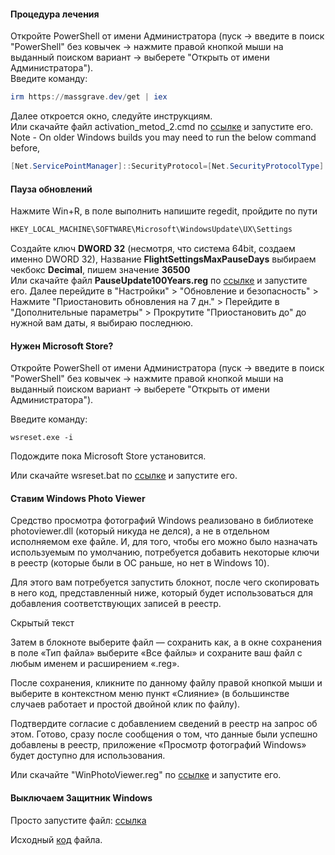 
#### Процедура лечения
Откройте PowerShell от имени Администратора (пуск -> введите в поиск "PowerShell" без ковычек -> нажмите правой кнопкой мыши на выданный поиском вариант -> выберете "Открыть от имени Администратора").  
Введите команду:
```powershell
irm https://massgrave.dev/get | iex
```
Далее откроется окно, следуйте инструкциям.  
Или скачайте файл activation_metod_2.cmd по [ссылке](https://t.me/sommov95/3) и запустите его.
Note - On older Windows builds you may need to run the below command before,  
```powershell
[Net.ServicePointManager]::SecurityProtocol=[Net.SecurityProtocolType]::Tls12
```
#### Пауза обновлений
Нажмите Win+R, в поле выполнить напишите regedit, пройдите по пути
```powershell
HKEY_LOCAL_MACHINE\SOFTWARE\Microsoft\WindowsUpdate\UX\Settings
```
Создайте ключ **DWORD 32** (несмотря, что система 64bit, создаем именно DWORD 32), Название **FlightSettingsMaxPauseDays** выбираем чекбокс **Decimal**, пишем значение **36500**   
Или скачайте файл **PauseUpdate100Years.reg** по [ссылке](https://t.me/sommov95/17) и запустите его.
Далее перейдите в "Настройки" > "Обновление и безопасность" > Нажмите "Приостановить обновления на 7 дн." > Перейдите в "Дополнительные параметры" > Прокрутите "Приостановить до" до нужной вам даты, я выбираю последнюю.
#### Нужен Microsoft Store?

Откройте PowerShell от имени Администратора (пуск -> введите в поиск "PowerShell" без ковычек -> нажмите правой кнопкой мыши на выданный поиском вариант -> выберете "Открыть от имени Администратора").  
  
Введите команду:

```shell
wsreset.exe -i
```

Подождите пока Microsoft Store установится.  
  
Или скачайте wsreset.bat по [ссылке](https://t.me/sommov95/5) и запустите его.
#### Ставим Windows Photo Viewer

Средство просмотра фотографий Windows реализовано в библиотеке photoviewer.dll (который никуда не делся), а не в отдельном исполняемом exe файле. И, для того, чтобы его можно было назначать используемым по умолчанию, потребуется добавить некоторые ключи в реестр (которые были в ОС раньше, но нет в Windows 10).  
  
Для этого вам потребуется запустить блокнот, после чего скопировать в него код, представленный ниже, который будет использоваться для добавления соответствующих записей в реестр.

Скрытый текст

Затем в блокноте выберите файл — сохранить как, а в окне сохранения в поле «Тип файла» выберите «Все файлы» и сохраните ваш файл с любым именем и расширением «.reg».  
  
После сохранения, кликните по данному файлу правой кнопкой мыши и выберите в контекстном меню пункт «Слияние» (в большинстве случаев работает и простой двойной клик по файлу).  
  
Подтвердите согласие с добавлением сведений в реестр на запрос об этом. Готово, сразу после сообщения о том, что данные были успешно добавлены в реестр, приложение «Просмотр фотографий Windows» будет доступно для использования.  
  
Или скачайте "WinPhotoViewer.reg" по [ссылке](https://t.me/sommov95/4) и запустите его.
#### Выключаем Защитник Windows

Просто запустите файл: [ссылка](https://t.me/sommov95/15)

Исходный [код](https://github.com/ionuttbara/windows-defender-remover/releases) файла.